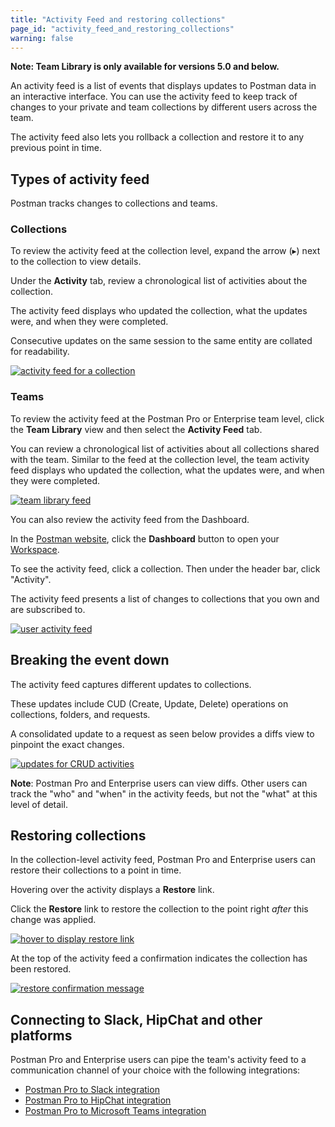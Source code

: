 ```yaml
---
title: "Activity Feed and restoring collections"
page_id: "activity_feed_and_restoring_collections"
warning: false
---
```


 **Note: Team Library is only available for versions 5.0 and below.**

An activity feed is a list of events that displays updates to Postman data in an interactive interface. You can use the activity feed to keep track of changes to your private and team collections by different users across the team.

The activity feed also lets you rollback a collection and restore it to any previous point in time.

## Types of activity feed

Postman tracks changes to collections and teams.

### Collections

To review the activity feed at the collection level, expand the arrow (&#9656;) next to the collection to view details.

Under the **Activity** tab, review a chronological list of activities about the collection.

The activity feed displays who updated the collection, what the updates were, and when they were completed.

Consecutive updates on the same session to the same entity are collated for readability.

[![activity feed for a collection](https://assets.postman.com/postman-docs/teamlib-activity-feed.png)](https://assets.postman.com/postman-docs/teamlib-activity-feed.png)

### Teams

To review the activity feed at the Postman Pro or Enterprise team level, click the **Team Library** view and then select the **Activity Feed** tab.

You can review a chronological list of activities about all collections shared with the team. Similar to the feed at the collection level, the team activity feed displays who updated the collection, what the updates were, and when they were completed.

[![team library feed](https://assets.postman.com/postman-docs/teamlib-activityfeed-view.png)](https://assets.postman.com/postman-docs/teamlib-activityfeed-view.png)

You can also review the activity feed from the Dashboard.

In the [Postman website](https://www.getpostman.com/), click the **Dashboard** button to open your [Workspace](https://app.getpostman.com).

To see the activity feed, click a collection. Then under the header bar, click "Activity".

The activity feed presents a list of changes to collections that you own and are subscribed to.

[![user activity feed](https://assets.postman.com/postman-docs/teamlib-feed-dashboard.png)](https://assets.postman.com/postman-docs/teamlib-feed-dashboard.png)

## Breaking the event down

The activity feed captures different updates to collections.

These updates include CUD (Create, Update, Delete) operations on collections, folders, and requests.

A consolidated update to a request as seen below provides a diffs view to pinpoint the exact changes.

[![updates for CRUD activities](https://assets.postman.com/postman-docs/event-breakdown.png)](https://assets.postman.com/postman-docs/event-breakdown.png)

**Note**: Postman Pro and Enterprise users can view diffs. Other users can track the "who" and "when" in the activity feeds, but not the "what" at this level of detail.

## Restoring collections

In the collection-level activity feed, Postman Pro and Enterprise users can restore their collections to a point in time.

Hovering over the activity displays a **Restore** link.

Click the **Restore** link to restore the collection to the point right _after_ this change was applied.

[![hover to display restore link](https://assets.postman.com/postman-docs/restore-collections.png)](https://assets.postman.com/postman-docs/restore-collections.png)

At the top of the activity feed a confirmation indicates the collection has been restored.

[![restore confirmation message](https://assets.postman.com/postman-docs/58927426.png)](https://assets.postman.com/postman-docs/58927426.png)

## Connecting to Slack, HipChat and other platforms

Postman Pro and Enterprise users can pipe the team's activity feed to a communication channel of your choice with the following integrations:

* [Postman Pro to Slack integration](/docs/postman_pro/integrations/slack/)
* [Postman Pro to HipChat integration](/docs/postman_pro/integrations/hipchat/)
* [Postman Pro to Microsoft Teams integration](/docs/postman_pro/integrations/microsoft_teams/)  
